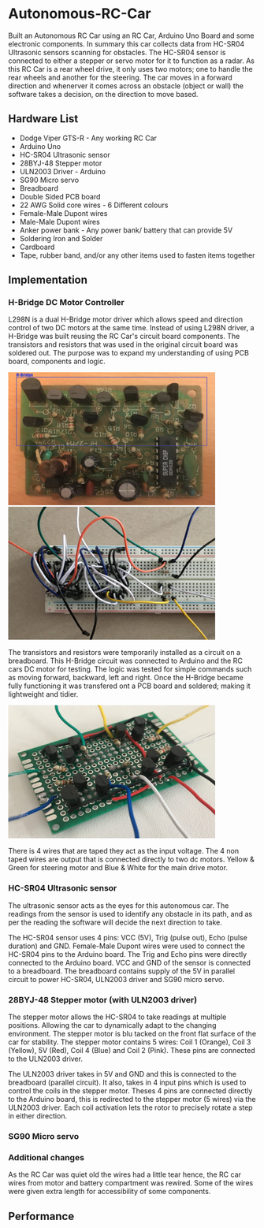 # Autonomous-RC-Car
Built an Autonomous RC Car using an RC Car, Arduino Uno Board and some electronic components. In summary this car collects data from HC-SR04 Ultrasonic sensors scanning for obstacles. The HC-SR04 sensor is connected to either a stepper or servo motor for it to function as a radar. As this RC Car is a rear wheel drive, it only uses two motors; one to handle the rear wheels and another for the steering. The car moves in a forward direction and whenerver it comes across an obstacle (object or wall) the software takes a decision, on the direction to move based. 

## Hardware List
* Dodge Viper GTS-R - Any working RC Car
* Arduino Uno
* HC-SR04 Ultrasonic sensor
* 28BYJ-48 Stepper motor
* ULN2003 Driver - Arduino
* SG90 Micro servo
* Breadboard
* Double Sided PCB board
* 22 AWG Solid core wires - 6 Different colours
* Female-Male Dupont wires
* Male-Male Dupont wires
* Anker power bank - Any power bank/ battery that can provide 5V
* Soldering Iron and Solder
* Cardboard
* Tape, rubber band, and/or any other items used to fasten items together

## Implementation

### H-Bridge DC Motor Controller
L298N is a dual H-Bridge motor driver which allows speed and direction control of two DC motors at the same time. Instead of using L298N driver, a H-Bridge was built reusing the RC Car's circuit board components. The transistors and resistors that was used in the original circuit board was soldered out. The purpose was to expand my understanding of using PCB board, components and logic.

<img src="RC%20Car%20Circuit%20Board.JPG" width="420" height="270"> &nbsp;&nbsp;&nbsp;&nbsp; <img src="Temp%20H-Bridge.JPG" width="420" height="270">

The transistors and resistors were temporarily installed as a circuit on a breadboard. This H-Bridge circuit was connected to Arduino and the RC cars DC motor for testing. The logic was tested for simple commands such as moving forward, backward, left and right. Once the H-Bridge became fully functioning it was transfered ont a PCB board and soldered; making it lightweight and tidier.

<img src="H-Bridge%20Circuit.JPG" width="420" height="270">

There is 4 wires that are taped they act as the input voltage. The 4 non taped wires are output that is connected directly to two dc motors. Yellow & Green for steering motor and Blue & White for the main drive motor. 

### HC-SR04 Ultrasonic sensor
The ultrasonic sensor acts as the eyes for this autonomous car. The readings from the sensor is used to identify any obstacle in its path, and as per the reading the software will decide the next direction to take.

The HC-SR04 sensor uses 4 pins: VCC (5V), Trig (pulse out), Echo (pulse duration) and GND. Female-Male Dupont wires were used to connect the HC-SR04 pins to the Arduino board. The Trig and Echo pins were directly connected to the Arduino board. VCC and GND of the sensor is connected to a breadboard. The breadboard contains supply of the 5V in parallel circuit to power HC-SR04, ULN2003 driver and SG90 micro servo.

### 28BYJ-48 Stepper motor (with ULN2003 driver)
The stepper motor allows the HC-SR04 to take readings at multiple positions. Allowing the car to dynamically adapt to the changing environment. The stepper motor is blu tacked on the front flat surface of the car for stability. The stepper motor contains 5 wires: Coil 1 (Orange), Coil 3 (Yellow), 5V (Red), Coil 4 (Blue) and Coil 2 (Pink). These pins are connected to the ULN2003 driver.

The ULN2003 driver takes in 5V and GND and this is connected to the breadboard (parallel circuit). It also, takes in 4 input pins which is used to control the coils in the stepper motor. Theses 4 pins are connected directly to the Arduino board, this is redirected to the stepper motor (5 wires) via the ULN2003 driver. Each coil activation lets the rotor to precisely rotate a step in either direction.

### SG90 Micro servo

### Additional changes
As the RC Car was quiet old the wires had a little tear hence, the RC car wires from motor and battery compartment was rewired. Some of the wires were given extra length for accessibility of some components.

## Performance



